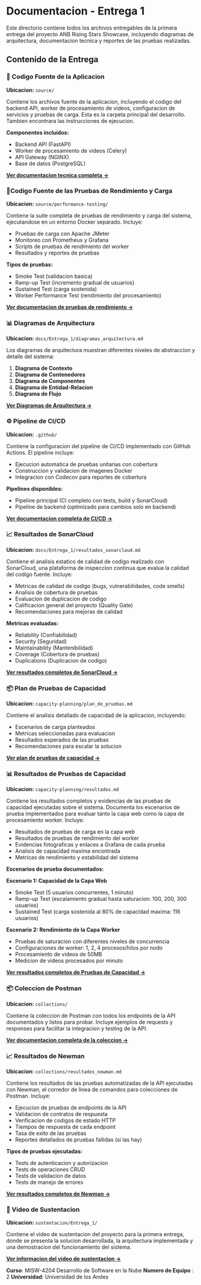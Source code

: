 # Documentacion - Entrega 1

Este directorio contiene todos los archivos entregables de la primera entrega del proyecto ANB Rising Stars Showcase, incluyendo diagramas de arquitectura, documentacion tecnica y reportes de las pruebas realizadas.

## Contenido de la Entrega

### 📄 Codigo Fuente de la Aplicacion
**Ubicacion:** `source/`

Contiene los archivos fuente de la aplicacion, incluyendo el codigo del backend API, worker de procesamiento de videos, configuracion de servicios y pruebas de carga. Esta es la carpeta principal del desarrollo. Tambien encontrara las instrucciones de ejecucion.

**Componentes incluidos:**
- Backend API (FastAPI)
- Worker de procesamiento de videos (Celery)
- API Gateway (NGINX)
- Base de datos (PostgreSQL)

**[Ver documentacion tecnica completa →](../../source/README.md)**

### 🧪Codigo Fuente de las Pruebas de Rendimiento y Carga
**Ubicacion:** `source/performance-testing/`

Contiene la suite completa de pruebas de rendimiento y carga del sistema, ejecutandose en un entorno Docker separado. Incluye:
- Pruebas de carga con Apache JMeter
- Monitoreo con Prometheus y Grafana
- Scripts de pruebas de rendimiento del worker
- Resultados y reportes de pruebas

**Tipos de pruebas:**
- Smoke Test (validacion basica)
- Ramp-up Test (incremento gradual de usuarios)
- Sustained Test (carga sostenida)
- Worker Performance Test (rendimiento del procesamiento)

**[Ver documentacion de pruebas de rendimiento →](../../source/performance-testing/README.md)**

### 📊 Diagramas de Arquitectura
**Ubicacion:** `docs/Entrega_1/diagramas_arquitectura.md`

Los diagramas de arquitectura muestran diferentes niveles de abstraccion y detalle del sistema:

1. **Diagrama de Contexto**
2. **Diagrama de Contenedores**
3. **Diagrama de Componentes**
4. **Diagrama de Entidad-Relacion**
5. **Diagrama de Flujo**

**[Ver Diagramas de Arquitectura →](diagramas_arquitectura.md)**

### ⚙️ Pipeline de CI/CD
**Ubicacion:** `.github/`

Contiene la configuracion del pipeline de CI/CD implementado con GitHub Actions. El pipeline incluye:
- Ejecucion automatica de pruebas unitarias con cobertura
- Construccion y validacion de imagenes Docker
- Integracion con Codecov para reportes de cobertura

**Pipelines disponibles:**
- Pipeline principal (CI completo con tests, build y SonarCloud)
- Pipeline de backend (optimizado para cambios solo en backend)

**[Ver documentacion completa de CI/CD →](../../.github/README-CI.md)**

### 📈 Resultados de SonarCloud
**Ubicacion:** `docs/Entrega_1/resultados_sonarclaud.md`

Contiene el analisis estatico de calidad de codigo realizado con SonarCloud, una plataforma de inspeccion continua que evalua la calidad del codigo fuente. Incluye:
- Metricas de calidad de codigo (bugs, vulnerabilidades, code smells)
- Analisis de cobertura de pruebas
- Evaluacion de duplicacion de codigo
- Calificacion general del proyecto (Quality Gate)
- Recomendaciones para mejoras de calidad

**Metricas evaluadas:**
- Reliability (Confiabilidad)
- Security (Seguridad)
- Maintainability (Mantenibilidad)
- Coverage (Cobertura de pruebas)
- Duplications (Duplicacion de codigo)

**[Ver resultados completos de SonarCloud →](resultados_sonarclaud.md)**

### 📦 Plan de Pruebas de Capacidad
**Ubicacion:** `capacity-planning/plan_de_pruebas.md`

Contiene el analisis detallado de capacidad de la aplicacion, incluyendo:
- Escenarios de carga planteados
- Metricas seleccionadas para evaluacion
- Resultados esperados de las pruebas
- Recomendaciones para escalar la solucion

**[Ver plan de pruebas de capacidad →](../../capacity-planning/plan_de_pruebas.md)**

### 📊 Resultados de Pruebas de Capacidad
**Ubicacion:** `capacity-planning/resultados.md`

Contiene los resultados completos y evidencias de las pruebas de capacidad ejecutadas sobre el sistema. Documenta los escenarios de prueba implementados para evaluar tanto la capa web como la capa de procesamiento worker. Incluye:
- Resultados de pruebas de carga en la capa web
- Resultados de pruebas de rendimiento del worker
- Evidencias fotograficas y enlaces a Grafana de cada prueba
- Analisis de capacidad maxima encontrada
- Metricas de rendimiento y estabilidad del sistema

**Escenarios de prueba documentados:**

**Escenario 1: Capacidad de la Capa Web**
- Smoke Test (5 usuarios concurrentes, 1 minuto)
- Ramp-up Test (escalamiento gradual hasta saturacion: 100, 200, 300 usuarios)
- Sustained Test (carga sostenida al 80% de capacidad maxima: 116 usuarios)

**Escenario 2: Rendimiento de la Capa Worker**
- Pruebas de saturacion con diferentes niveles de concurrencia
- Configuraciones de worker: 1, 2, 4 procesos/hilos por nodo
- Procesamiento de videos de 50MB
- Medicion de videos procesados por minuto

**[Ver resultados completos de Pruebas de Capacidad →](../../capacity-planning/resultados.md)**

### 📦 Coleccion de Postman
**Ubicacion:** `collections/`

Contiene la coleccion de Postman con todos los endpoints de la API documentados y listos para probar. Incluye ejemplos de requests y responses para facilitar la integracion y testing de la API.

**[Ver documentacion completa de la coleccion →](../../collections/)**

### 📈 Resultados de Newman
**Ubicacion:** `collections/resultados_newman.md`

Contiene los resultados de las pruebas automatizadas de la API ejecutadas con Newman, el corredor de linea de comandos para colecciones de Postman. Incluye:
- Ejecucion de pruebas de endpoints de la API
- Validacion de contratos de respuesta
- Verificacion de codigos de estado HTTP
- Tiempos de respuesta de cada endpoint
- Tasa de exito de las pruebas
- Reportes detallados de pruebas fallidas (si las hay)

**Tipos de pruebas ejecutadas:**
- Tests de autenticacion y autorizacion
- Tests de operaciones CRUD
- Tests de validacion de datos
- Tests de manejo de errores

**[Ver resultados completos de Newman →](../../collections/resultados_newman.md)**

### 🎥 Video de Sustentacion
**Ubicacion:** `sustentacion/Entrega_1/`

Contiene el video de sustentacion del proyecto para la primera entrega, donde se presenta la solucion desarrollada, la arquitectura implementada y una demostracion del funcionamiento del sistema.

**[Ver informacion del video de sustentacion →](../../sustentacion)**

**Curso**: MISW-4204 Desarrollo de Software en la Nube
**Numero de Equipo** : 2
**Universidad**: Universidad de los Andes
